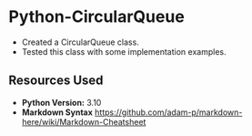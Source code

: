# Python-CircularQueue
* Created a CircularQueue class.
* Tested this class with some implementation examples.

## Resources Used
* **Python Version:** 3.10
* **Markdown Syntax** https://github.com/adam-p/markdown-here/wiki/Markdown-Cheatsheet




